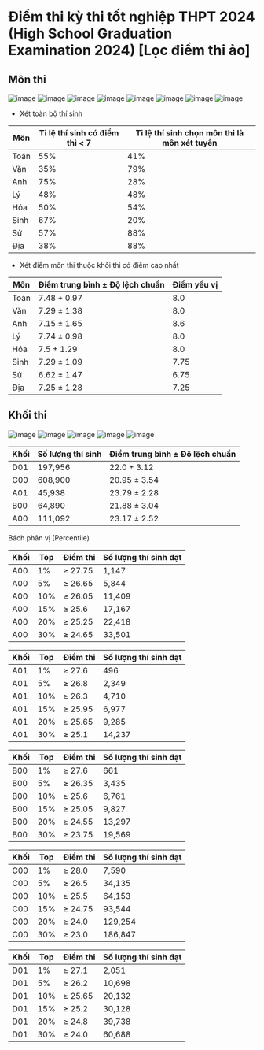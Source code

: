 # Điểm thi kỳ thi tốt nghiệp THPT 2024 (High School Graduation Examination 2024) [Lọc điểm thi ảo]

## Môn thi
![image](https://github.com/user-attachments/assets/0b686d27-0175-4422-b204-648134947001)
![image](https://github.com/user-attachments/assets/6163e969-a053-4409-8bab-d05320f20f6c)
![image](https://github.com/user-attachments/assets/d8a7c46c-5c04-45c4-b8b2-2e4647961542)
![image](https://github.com/user-attachments/assets/7e58f344-98e1-4a1d-8a8e-a9281cb00c15)
![image](https://github.com/user-attachments/assets/c350b006-4992-4808-96b9-1709c58d2587)
![image](https://github.com/user-attachments/assets/847654f8-9659-40db-a13a-b54dc166759d)
![image](https://github.com/user-attachments/assets/439db9f2-face-42a0-a163-be381f33dee7)
![image](https://github.com/user-attachments/assets/92fde063-065f-4ba7-8ae8-e5d35ef4d2e8)

- Xét toàn bộ thí sinh
  
|Môn|Tỉ lệ thí sinh có điểm thi < 7|Tỉ lệ thí sinh chọn môn thi là môn xét tuyển|
|-|-|-
|Toán|55%|41%|
|Văn|35%|79%|
|Anh|75%|28%|
|Lý|48%|48%|
|Hóa|50%|54%|
|Sinh|67%|20%|
|Sử|57%|88%|
|Địa|38%|88%|

- Xét điểm môn thi thuộc khối thi có điểm cao nhất
  
|Môn|Điểm trung bình ± Độ lệch chuẩn |Điểm yếu vị|
|-|-|-
|Toán|7.48 + 0.97|8.0|
|Văn| 7.29 ± 1.38|8.0|
|Anh|7.15 ± 1.65|8.6|
|Lý|7.74 ± 0.98|8.0|
|Hóa|7.5 ± 1.29|8.0|
|Sinh|7.29 ± 1.09|7.75|
|Sử| 6.62 ± 1.47|6.75|
|Địa|7.25 ± 1.28|7.25| 

## Khối thi

![image](https://github.com/user-attachments/assets/c7523f8e-034c-463a-bf18-24341b24b795)
![image](https://github.com/user-attachments/assets/38ff5a6f-8124-4762-be14-9d5ca899533c)
![image](https://github.com/user-attachments/assets/d34d93ca-34bd-4420-ac82-a16dcbf8070d)
![image](https://github.com/user-attachments/assets/326ea752-4429-413f-b066-14f4ca4eabe5)
![image](https://github.com/user-attachments/assets/237ec2fb-ec22-4aac-8224-e81850920c26)

|Khối|Số lượng thí sinh|Điểm trung bình ± Độ lệch chuẩn|
|-|-|-
|D01 |197,956 |22.0 ± 3.12
|C00 |608,900 |20.95 ± 3.54
|A01 |45,938  |23.79 ± 2.28
|B00 |64,890  |21.88 ± 3.04
|A00 |111,092 |23.17 ± 2.52

Bách phân vị (Percentile)

|Khối|Top|Điểm thi|Số lượng thí sinh đạt|
|-|-|-|-
|A00|1%|≥ 27.75| 1,147
|A00|5%|≥ 26.65| 5,844
|A00|10%|≥ 26.05| 11,409
|A00|15%|≥ 25.6 |17,167
|A00|20%|≥ 25.25| 22,418
|A00|30%|≥ 24.65| 33,501

|Khối|Top|Điểm thi|Số lượng thí sinh đạt|
|-|-|-|-
|A01|1%|≥ 27.6 |496
|A01|5%|≥ 26.8 |2,349
|A01|10%|≥ 26.3 |4,710
|A01|15%|≥ 25.95 |6,977
|A01|20%|≥ 25.65 |9,285
|A01|30%|≥ 25.1 |14,237

|Khối|Top|Điểm thi|Số lượng thí sinh đạt|
|-|-|-|-
|B00|1%|≥ 27.6 |661
|B00|5%|≥ 26.35 |3,435
|B00|10%|≥ 25.6 |6,761
|B00|15%|≥ 25.05 |9,827
|B00|20%|≥ 24.55 |13,297
|B00|30%|≥ 23.75 |19,569

|Khối|Top|Điểm thi|Số lượng thí sinh đạt|
|-|-|-|-
|C00|1%|≥ 28.0 |7,590
|C00|5%|≥ 26.5 |34,135
|C00|10%|≥ 25.5 |64,153
|C00|15%|≥ 24.75 |93,544
|C00|20%|≥ 24.0 |129,254
|C00|30%|≥ 23.0 |186,847

|Khối|Top|Điểm thi|Số lượng thí sinh đạt|
|-|-|-|-
|D01|1%|≥ 27.1 |2,051
|D01|5%|≥ 26.2 |10,698
|D01|10%|≥ 25.65| 20,132
|D01|15%|≥ 25.2 |30,128
|D01|20%|≥ 24.8 |39,738
|D01|30%|≥ 24.0 |60,688
